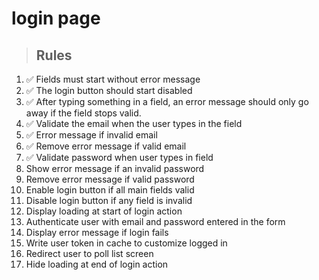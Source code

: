 # login page

> ## Rules
1. ✅ Fields must start without error message
2. ✅ The login button should start disabled
3. ✅ After typing something in a field, an error message should only go away if the field stops valid.
4. ✅ Validate the email when the user types in the field
5. ✅ Error message if invalid email
6. ✅ Remove error message if valid email
7. ✅ Validate password when user types in field
8. Show error message if an invalid password
9. Remove error message if valid password
10. Enable login button if all main fields valid
11. Disable login button if any field is invalid
12. Display loading at start of login action
13. Authenticate user with email and password entered in the form
14. Display error message if login fails
15. Write user token in cache to customize logged in
16. Redirect user to poll list screen
17. Hide loading at end of login action